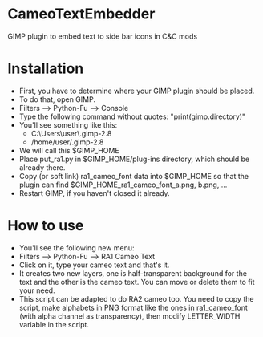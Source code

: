 # CameoTextEmbedder

GIMP plugin to embed text to side bar icons in C&amp;C mods

# Installation

* First, you have to determine where your GIMP plugin should be placed.
* To do that, open GIMP.
* Filters --> Python-Fu --> Console
* Type the following command without quotes: "print(gimp.directory)"
* You'll see something like this:
  * C:\\Users\user\\.gimp-2.8
  * /home/user/.gimp-2.8
* We will call this $GIMP\_HOME
* Place put\_ra1.py in $GIMP_HOME/plug-ins directory, which should be already there.
* Copy (or soft link) ra1\_cameo\_font data into $GIMP\_HOME so that
  the plugin can find $GIMP\_HOME\_ra1\_cameo\_font\_a.png, b.png, ...
* Restart GIMP, if you haven't closed it already.

# How to use

* You'll see the following new menu:
* Filters --> Python-Fu --> RA1 Cameo Text
* Click on it, type your cameo text and that's it.
* It creates two new layers, one is half-transparent background for the text
  and the other is the cameo text. You can move or delete them to fit your need.
* This script can be adapted to do RA2 cameo too.
  You need to copy the script, make alphabets in PNG format
  like the ones in ra1\_cameo\_font (with alpha channel as transparency),
  then modify LETTER\_WIDTH variable in the script.
